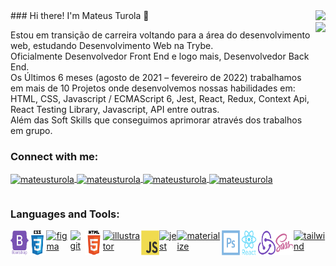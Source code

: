 <div style="display: flex;">
  <div>
    ### Hi there! I'm Mateus Turola 👋
    <p>
      Estou em transição de carreira voltando para a área do desenvolvimento
      web, estudando Desenvolvimento Web na Trybe.
      </br>
      Oficialmente Desenvolvedor Front End e logo mais, Desenvolvedor Back End.
      </br>
      Os Últimos 6 meses (agosto de 2021 – fevereiro de 2022) trabalhamos em
      mais de 10 Projetos onde desenvolvemos nossas habilidades em: HTML, CSS,
      Javascript / ECMAScript 6, Jest, React, Redux, Context Api, React Testing
      Library, Javascript, API entre outras.
      </br>
      Além das Soft Skills que conseguimos aprimorar através dos trabalhos em
      grupo.
    </p>
    <h3 align="left">Connect with me:</h3>
    <p align="left">
      <a href="https://linkedin.com/in/mateusturola" target="blank">
        <img align="center"
          src="https://img.shields.io/badge/LinkedIn-0077B5?style=for-the-badge&logo=linkedin&logoColor=white"
          alt="mateusturola" />
      </a>
      <a href="https://api.whatsapp.com/send?phone=5524988545652" target="blank">
        <img align="center"
          src="https://img.shields.io/badge/WhatsApp-25D366?style=for-the-badge&logo=whatsapp&logoColor=white"
          alt="mateusturola" />
      </a>
      <a href="mailto:turolamateus@gmail.com" target="blank"><img align="center"
          src="https://img.shields.io/badge/Gmail-D14836?style=for-the-badge&logo=gmail&logoColor=white"
          alt="mateusturola" />
      </a>
      <a href="https://instagram.com/mateusturola" target="blank"><img align="center"
          src="https://img.shields.io/badge/Instagram-E4405F?style=for-the-badge&logo=instagram&logoColor=white"
          alt="mateusturola" />
      </a>
    </p>
  </div>
  <div style="margin: 0 0 0 5px">
    <a href="https://mateusturola.github.io" target="_blank">
      <img height="150em"
        src="https://github-readme-stats.vercel.app/api?username=mateusturola&show_icons=true&theme=city_lights&include_all_commits=true&count_private=true" />
      <img height="150em"
        src="https://github-readme-stats.vercel.app/api/top-langs/?username=mateusturola&layout=compact&langs_count=7&theme=city_lights" />
    </a>
  </div>
</div>
<h3 align="left">Languages and Tools:</h3>
    <div style="width: 100%; display: flex; justify-content: space-between">
      <a href="https://getbootstrap.com" target="_blank" rel="noreferrer">
        <img
          src="https://raw.githubusercontent.com/devicons/devicon/master/icons/bootstrap/bootstrap-plain-wordmark.svg"
          alt="bootstrap" width="40" height="40" />
      </a>
      <a href="https://www.w3schools.com/css/" target="_blank" rel="noreferrer">
        <img src="https://raw.githubusercontent.com/devicons/devicon/master/icons/css3/css3-original-wordmark.svg"
          alt="css3" width="40" height="40" />
      </a>
      <a href="https://www.figma.com/" target="_blank" rel="noreferrer">
        <img src="https://www.vectorlogo.zone/logos/figma/figma-icon.svg" alt="figma" width="40" height="40" />
      </a>
      <a href="https://git-scm.com/" target="_blank" rel="noreferrer">
        <img src="https://www.vectorlogo.zone/logos/git-scm/git-scm-icon.svg" alt="git" width="40" height="40" />
      </a>
      <a href="https://www.w3.org/html/" target="_blank" rel="noreferrer">
        <img src="https://raw.githubusercontent.com/devicons/devicon/master/icons/html5/html5-original-wordmark.svg"
          alt="html5" width="40" height="40" />
      </a>
      <a href="https://www.adobe.com/in/products/illustrator.html" target="_blank" rel="noreferrer">
        <img src="https://www.vectorlogo.zone/logos/adobe_illustrator/adobe_illustrator-icon.svg" alt="illustrator"
          width="40" height="40" />
      </a>
      <a href="https://developer.mozilla.org/en-US/docs/Web/JavaScript" target="_blank" rel="noreferrer">
        <img src="https://raw.githubusercontent.com/devicons/devicon/master/icons/javascript/javascript-original.svg"
          alt="javascript" width="40" height="40" />
      </a>
      <a href="https://jestjs.io" target="_blank" rel="noreferrer">
        <img src="https://www.vectorlogo.zone/logos/jestjsio/jestjsio-icon.svg" alt="jest" width="40" height="40" />
      </a>
      <a href="https://materializecss.com/" target="_blank" rel="noreferrer">
        <img
          src="https://raw.githubusercontent.com/prplx/svg-logos/5585531d45d294869c4eaab4d7cf2e9c167710a9/svg/materialize.svg"
          alt="materialize" width="40" height="40" />
      </a>
      <a href="https://www.photoshop.com/en" target="_blank" rel="noreferrer">
        <img src="https://raw.githubusercontent.com/devicons/devicon/master/icons/photoshop/photoshop-line.svg"
          alt="photoshop" width="40" height="40" />
      </a>
      <a href="https://reactjs.org/" target="_blank" rel="noreferrer">
        <img src="https://raw.githubusercontent.com/devicons/devicon/master/icons/react/react-original-wordmark.svg"
          alt="react" width="40" height="40" />
      </a>
      <a href="https://redux.js.org" target="_blank" rel="noreferrer">
        <img src="https://raw.githubusercontent.com/devicons/devicon/master/icons/redux/redux-original.svg" alt="redux"
          width="40" height="40" />
      </a>
      <a href="https://sass-lang.com" target="_blank" rel="noreferrer">
        <img src="https://raw.githubusercontent.com/devicons/devicon/master/icons/sass/sass-original.svg" alt="sass"
          width="40" height="40" />
      </a>
      <a href="https://tailwindcss.com/" target="_blank" rel="noreferrer">
        <img src="https://www.vectorlogo.zone/logos/tailwindcss/tailwindcss-icon.svg" alt="tailwind" width="40"
          height="40" />
      </a>
    </div>

